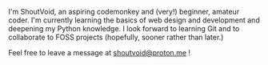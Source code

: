 I'm ShoutVoid, an aspiring codemonkey and (very!) beginner, amateur coder.
I'm currently learning the basics of web design and development and deepening my Python knowledge.
I look forward to learning Git and to collaborate to FOSS projects (hopefully, sooner rather than later.)

Feel free to leave a message at shoutvoid@proton.me !
<!---
ShoutVoid/ShoutVoid is a ✨ special ✨ repository because its `README.md` (this file) appears on your GitHub profile.
You can click the Preview link to take a look at your changes.
--->
